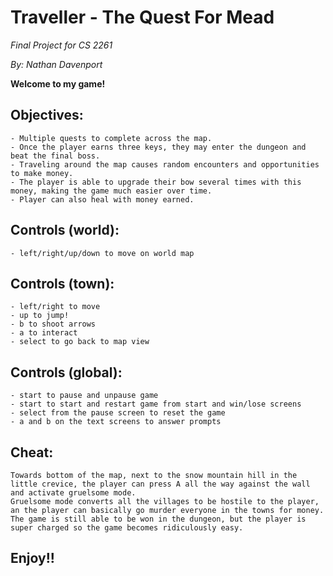 # Traveller - The Quest For Mead

*Final Project for CS 2261*

*By: Nathan Davenport*


**Welcome to my game!**

## Objectives:
    - Multiple quests to complete across the map.
    - Once the player earns three keys, they may enter the dungeon and beat the final boss.
    - Traveling around the map causes random encounters and opportunities to make money.
    - The player is able to upgrade their bow several times with this money, making the game much easier over time.
    - Player can also heal with money earned.

## Controls (world): 
    - left/right/up/down to move on world map

## Controls (town):
    - left/right to move
    - up to jump!
    - b to shoot arrows
    - a to interact
    - select to go back to map view

## Controls (global):
    - start to pause and unpause game
    - start to start and restart game from start and win/lose screens
    - select from the pause screen to reset the game
    - a and b on the text screens to answer prompts

## Cheat:
    Towards bottom of the map, next to the snow mountain hill in the little crevice, the player can press A all the way against the wall and activate gruelsome mode.
    Gruelsome mode converts all the villages to be hostile to the player, an the player can basically go murder everyone in the towns for money. 
    The game is still able to be won in the dungeon, but the player is super charged so the game becomes ridiculously easy.

## Enjoy!! ##
